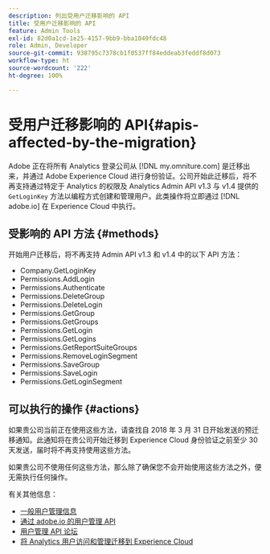 ```yaml
---
description: 列出受用户迁移影响的 API
title: 受用户迁移影响的 API
feature: Admin Tools
exl-id: 82d0a1cd-1e25-4157-9bb9-bba1049fdc48
role: Admin, Developer
source-git-commit: 938795c7378cb1f0537ff84eddeab3feddf8d073
workflow-type: ht
source-wordcount: '222'
ht-degree: 100%

---
```


# 受用户迁移影响的 API{#apis-affected-by-the-migration}

Adobe 正在将所有 Analytics 登录公司从 [!DNL my.omniture.com] 是迁移出来，并通过 Adobe Experience Cloud 进行身份验证。公司开始此迁移后，将不再支持通过特定于 Analytics 的权限及 Analytics Admin API v1.3 与 v1.4 提供的 `GetLoginKey` 方法以编程方式创建和管理用户。此类操作将立即通过 [!DNL adobe.io] 在 Experience Cloud 中执行。

## 受影响的 API 方法 {#methods}

开始用户迁移后，将不再支持 Admin API v1.3 和 v1.4 中的以下 API 方法：

* Company.GetLoginKey
* Permissions.AddLogin
* Permissions.Authenticate
* Permissions.DeleteGroup
* Permissions.DeleteLogin
* Permissions.GetGroup
* Permissions.GetGroups
* Permissions.GetLogin
* Permissions.GetLogins
* Permissions.GetReportSuiteGroups
* Permissions.RemoveLoginSegment
* Permissions.SaveGroup
* Permissions.SaveLogin
* Permissions.GetLoginSegment

## 可以执行的操作 {#actions}

如果贵公司当前正在使用这些方法，请查找自 2018 年 3 月 31 日开始发送的预迁移通知。此通知将在贵公司开始迁移到 Experience Cloud 身份验证之前至少 30 天发送，届时将不再支持使用这些方法。

如果贵公司不使用任何这些方法，那么除了确保您不会开始使用这些方法之外，便无需执行任何操作。

有关其他信息：

* [一般用户管理信息](https://helpx.adobe.com/cn/enterprise/help/users.html)
* [通过 adobe.io 的用户管理 API](https://developer.adobe.com/UMAPI/)
* [用户管理 API 论坛](https://community.adobe.com/t5/enterprise-teams/bd-p/enterprise-and-teams)
* [将 Analytics 用户访问和管理迁移到 Experience Cloud](https://experienceleague.adobe.com/docs/analytics/admin/user-product-management/user-management/migrate-users/c-migration-tool.html)

